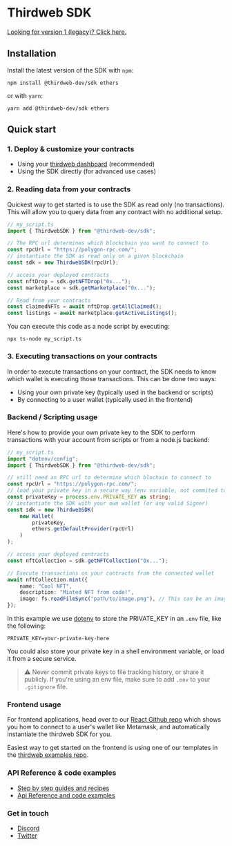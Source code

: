 # Thirdweb SDK

[Looking for version 1 (legacy)? Click here.](https://github.com/thirdweb-dev/typescript-sdk/tree/v1)

## Installation

Install the latest version of the SDK with `npm`:

```shell
npm install @thirdweb-dev/sdk ethers
```
or with `yarn`:
```shell
yarn add @thirdweb-dev/sdk ethers
```

## Quick start

### 1. Deploy & customize your contracts

- Using your [thirdweb dashboard](https://thirdweb.com/dashboard) (recommended)
- Using the SDK directly (for advanced use cases)

### 2. Reading data from your contracts

Quickest way to get started is to use the SDK as read only (no transactions).
This will allow you to query data from any contract with no additional setup.

```typescript
// my_script.ts
import { ThirdwebSDK } from "@thirdweb-dev/sdk";

// The RPC url determines which blockchain you want to connect to
const rpcUrl = "https://polygon-rpc.com/";
// instantiate the SDK as read only on a given blockchain
const sdk = new ThirdwebSDK(rpcUrl);

// access your deployed contracts
const nftDrop = sdk.getNFTDrop("0x...");
const marketplace = sdk.getMarketplace("0x...");

// Read from your contracts
const claimedNFTs = await nftDrop.getAllClaimed();
const listings = await marketplace.getActiveListings();
```

You can execute this code as a node script by executing:
```shell
npx ts-node my_script.ts
```

### 3. Executing transactions on your contracts

In order to execute transactions on your contract, the SDK needs to know which wallet is executing those transactions.
This can be done two ways:

- Using your own private key (typically used in the backend or scripts)
- By connecting to a user wallet (typically used in the frontend)

### Backend / Scripting usage

Here's how to provide your own private key to the SDK to perform transactions with your account from scripts or from a node.js backend:

```typescript
// my_script.ts
import "dotenv/config";
import { ThirdwebSDK } from "@thirdweb-dev/sdk";

// still need an RPC url to determine which blochain to connect to
const rpcUrl = "https://polygon-rpc.com/";
// load your private key in a secure way (env variable, not commited to git)
const privateKey = process.env.PRIVATE_KEY as string;
// instantiate the SDK with your own wallet (or any valid Signer)
const sdk = new ThirdwebSDK(
    new Wallet(
        privateKey,
        ethers.getDefaultProvider(rpcUrl)
    )
);

// access your deployed contracts
const nftCollection = sdk.getNFTCollection("0x...");

// Execute transactions on your contracts from the connected wallet
await nftCollection.mint({
    name: "Cool NFT",
    description: "Minted NFT from code!",
    image: fs.readFileSync("path/to/image.png"), // This can be an image url or file
});
```

In this example we use [dotenv]("https://www.npmjs.com/package/dotenv") to store the PRIVATE_KEY in an `.env` file, like the following:

```
PRIVATE_KEY=your-private-key-here
```

You could also store your private key in a shell environment variable, or load it from a secure service.

> ⚠️ Never commit private keys to file tracking history, or share it publicly. If you're using an env file, make sure to add `.env` to your `.gitignore` file.

### Frontend usage

For frontend applications, head over to our [React Github repo]("https://github.com/thirdweb-dev/react") which shows you how to connect to a user's wallet like Metamask, and automatically instantiate the thirdweb SDK for you.

Easiest way to get started on the frontend is using one of our templates in the [thirdweb examples repo]("https://github.com/thirdweb-example").

### API Reference & code examples

- [Step by step guides and recipes](https://portal.thirdweb.com)
- [Api Reference and code examples](https://typescript-docs.thirdweb.com)

### Get in touch

- [Discord](https://discord.gg/thirdweb)
- [Twitter](https://twitter.com/thirdweb_/)
